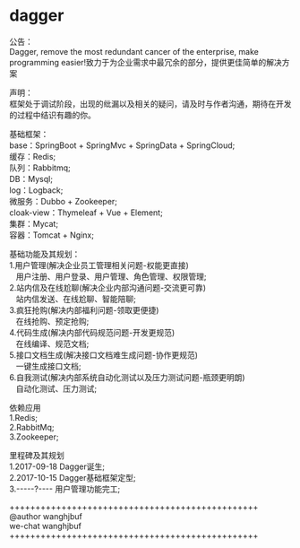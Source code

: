 # dagger

公告：<br/>
Dagger, remove the most redundant cancer of the enterprise, make programming easier!致力于为企业需求中最冗余的部分，提供更佳简单的解决方案<br/>

声明：<br/>
框架处于调试阶段，出现的纰漏以及相关的疑问，请及时与作者沟通，期待在开发的过程中结识有趣的你。<br/>

基础框架：<br/>
base：SpringBoot + SpringMvc + SpringData + SpringCloud;<br/>
缓存：Redis;<br/>
队列：Rabbitmq;<br/>
DB：Mysql;<br/>
log：Logback;<br/>
微服务：Dubbo + Zookeeper;<br/>
cloak-view：Thymeleaf + Vue + Element;<br/>
集群：Mycat;<br/>
容器：Tomcat + Nginx;<br/>

基础功能及其规划：<br/>
1.用户管理(解决企业员工管理相关问题-权能更直接)<br/>
    用户注册、用户登录、用户管理、角色管理、权限管理;<br/>
2.站内信及在线尬聊(解决企业内部沟通问题-交流更可靠)<br/>
    站内信发送、在线尬聊、智能陪聊;<br/>
3.疯狂抢购(解决内部福利问题-领取更便捷)<br/>
    在线抢购、预定抢购;<br/>
4.代码生成(解决内部代码规范问题-开发更规范)<br/>
    在线编译、规范文档;<br/>
5.接口文档生成(解决接口文档难生成问题-协作更规范)<br/>
    一键生成接口文档;<br/>
6.自我测试(解决内部系统自动化测试以及压力测试问题-瓶颈更明朗)<br/>
    自动化测试、压力测试;<br/>
    
依赖应用<br/>
1.Redis;<br/>
2.RabbitMq;<br/>
3.Zookeeper;<br/>

里程碑及其规划<br/>
1.2017-09-18 Dagger诞生;<br/>
2.2017-10-15 Dagger基础框架定型;<br/>
3.-----?---- 用户管理功能完工;<br/>

++++++++++++++++++++++++++++++++++++++++++++++++<br/>
@author wanghjbuf<br/>
we-chat wanghjbuf<br/>
++++++++++++++++++++++++++++++++++++++++++++++++<br/>

